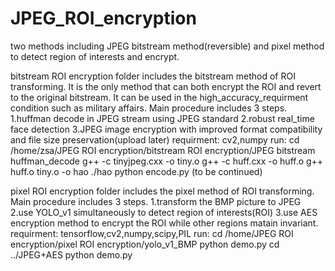 # JPEG_ROI_encryption
two methods including JPEG bitstream method(reversible) and pixel method to detect region of interests and encrypt.

bitstream ROI encryption folder includes the bitstream method of ROI transforming. It is the only method that can both encrypt the ROI and revert to the original bitstream. It can be used in the high_accuracy_requirment condition such as military affairs. Main procedure includes 3 steps.
1.huffman decode in JPEG stream using JPEG standard
2.robust real_time face detection
3.JPEG image encryption with improved format compatibility and file size preservation(upload later)
requirment:
cv2,numpy
run:
cd /home/zsa/JPEG ROI encryption/bitstream ROI encryption/JPEG bitstream huffman_decode
g++ -c tinyjpeg.cxx -o tiny.o
g++ -c huff.cxx -o huff.o
g++ huff.o tiny.o -o hao
./hao
python encode.py
(to be continued)

pixel ROI encryption folder includes the pixel method of ROI transforming. Main procedure includes 3 steps.
1.transform the BMP picture to JPEG 
2.use YOLO_v1 simultaneously to detect region of interests(ROI)
3.use AES encryption method to encrypt the ROI while other regions matain invariant.
requirment:
tensorflow,cv2,numpy,scipy,PIL
run:
cd /home/JPEG ROI encryption/pixel ROI encryption/yolo_v1_BMP
python demo.py 
cd ../JPEG+AES
python demo.py
